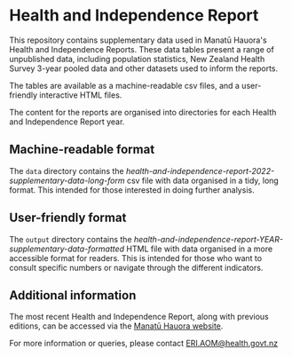 # Health and Independence Report

This repository contains supplementary data used in Manatū Hauora's Health and Independence Reports. These data tables present a range of unpublished data, including population statistics, New Zealand Health Survey 3-year pooled data and other datasets used to inform the reports.

The tables are available as a machine-readable csv files, and a user-friendly interactive HTML files.

The content for the reports are organised into directories for each Health and Independence Report year.

## Machine-readable format

The `data` directory contains the _health-and-independence-report-2022-supplementary-data-long-form_ csv file with data organised in a tidy, long format. This intended for those interested in doing further analysis.

## User-friendly format

The `output` directory contains the _health-and-independence-report-YEAR-supplementary-data-formatted_ HTML file with data organised in a more accessible format for readers. This is intended for those who want to consult specific numbers or navigate through the different indicators.

## Additional information

The most recent Health and Independence Report, along with previous editions, can be accessed via the [Manatū Hauora website](https://www.health.govt.nz/about-ministry/corporate-publications/health-and-independence-reports).

For more information or queries, please contact ERI.AOM@health.govt.nz
